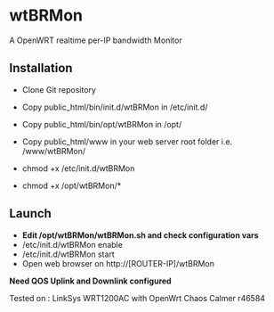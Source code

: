 # wtBRMon
A OpenWRT realtime per-IP bandwidth Monitor

## Installation
 - Clone Git repository

 - Copy public_html/bin/init.d/wtBRMon in /etc/init.d/
 - Copy public_html/bin/opt/wtBRMon in /opt/
 - Copy public_html/www in your web server root folder i.e. /www/wtBRMon/

 - chmod +x /etc/init.d/wtBRMon
 - chmod +x /opt/wtBRMon/*

## Launch
 - **Edit /opt/wtBRMon/wtBRMon.sh and check configuration vars**
 - /etc/init.d/wtBRMon enable
 - /etc/init.d/wtBRMon start
 - Open web browser on http://[ROUTER-IP]/wtBRMon

**Need QOS Uplink and Downlink configured**


Tested on : LinkSys WRT1200AC with OpenWrt Chaos Calmer r46584
